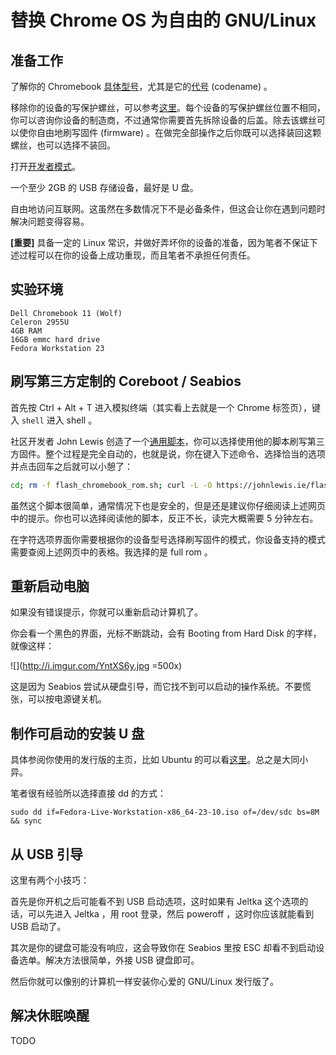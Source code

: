 # 替换 Chrome OS 为自由的 GNU/Linux

## 准备工作

了解你的 Chromebook [具体型号](https://wiki.archlinux.org/index.php/Chrome_OS_devices/Chromebook)，尤其是它的[代号](https://www.chromium.org/chromium-os/developer-information-for-chrome-os-devices) (codename) 。

移除你的设备的写保护螺丝，可以参考[这里](https://wiki.archlinux.org/index.php/Chrome_OS_devices#Flashing_a_custom_firmware)。每个设备的写保护螺丝位置不相同，你可以咨询你设备的制造商，不过通常你需要首先拆除设备的后盖。除去该螺丝可以使你自由地刷写固件 (firmware) 。在做完全部操作之后你既可以选择装回这颗螺丝，也可以选择不装回。

打开[开发者模式](http://www.howtogeek.com/210817/how-to-enable-developer-mode-on-your-chromebook/)。

一个至少 2GB 的 USB 存储设备，最好是 U 盘。

自由地访问互联网。这虽然在多数情况下不是必备条件，但这会让你在遇到问题时解决问题变得容易。

**[重要]** 具备一定的 Linux 常识，并做好弄坏你的设备的准备，因为笔者不保证下述过程可以在你的设备上成功重现，而且笔者不承担任何责任。

## 实验环境

```
Dell Chromebook 11 (Wolf)  
Celeron 2955U  
4GB RAM  
16GB emmc hard drive  
Fedora Workstation 23  
```

## 刷写第三方定制的 Coreboot / Seabios

首先按 Ctrl + Alt + T 进入模拟终端（其实看上去就是一个 Chrome 标签页），键入 `shell` 进入 shell 。

社区开发者 John Lewis 创造了一个[通用脚本](https://johnlewis.ie/custom-chromebook-firmware/rom-download/)，你可以选择使用他的脚本刷写第三方固件。整个过程是完全自动的，也就是说，你在键入下述命令、选择恰当的选项并点击回车之后就可以小憩了：

```bash
cd; rm -f flash_chromebook_rom.sh; curl -L -O https://johnlewis.ie/flash_chromebook_rom.sh; sudo -E bash flash_chromebook_rom.sh
```

虽然这个脚本很简单，通常情况下也是安全的，但是还是建议你仔细阅读上述网页中的提示。你也可以选择阅读他的脚本，反正不长，读完大概需要 5 分钟左右。

在字符选项界面你需要根据你的设备型号选择刷写固件的模式，你设备支持的模式需要查阅上述网页中的表格。我选择的是 full rom 。

## 重新启动电脑

如果没有错误提示，你就可以重新启动计算机了。

你会看一个黑色的界面，光标不断跳动，会有 Booting from Hard Disk 的字样，就像这样：

![](http://i.imgur.com/YntXS6y.jpg =500x)

这是因为 Seabios 尝试从硬盘引导，而它找不到可以启动的操作系统。不要慌张，可以按电源键关机。

## 制作可启动的安装 U 盘

具体参阅你使用的发行版的主页，比如 Ubuntu 的可以看[这里](https://help.ubuntu.com/community/Installation/FromUSBStick)。总之是大同小异。

笔者很有经验所以选择直接 dd 的方式：

```
sudo dd if=Fedora-Live-Workstation-x86_64-23-10.iso of=/dev/sdc bs=8M && sync
```

## 从 USB 引导

这里有两个小技巧：

首先是你开机之后可能看不到 USB 启动选项，这时如果有 Jeltka 这个选项的话，可以先进入 Jeltka ，用 root 登录，然后 poweroff ，这时你应该就能看到 USB 启动了。

其次是你的键盘可能没有响应，这会导致你在 Seabios 里按 ESC 却看不到启动设备选单。解决方法很简单，外接 USB 键盘即可。

然后你就可以像别的计算机一样安装你心爱的 GNU/Linux 发行版了。

## 解决休眠唤醒

TODO


